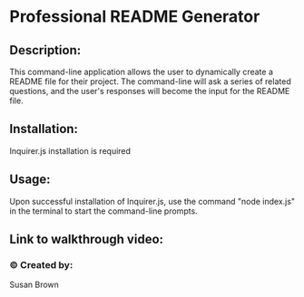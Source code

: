 # Professional README Generator

## Description: 
This command-line application allows the user to dynamically create a README file for their project.  The command-line will ask a series of related questions, and the user's responses will become the input for the README file.

## Installation:
Inquirer.js installation is required

## Usage:
Upon successful installation of Inquirer.js, use the command "node index.js" in the terminal to start the command-line prompts.

## Link to walkthrough video:

### &copy; Created by:  
Susan Brown

